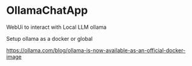 # OllamaChatApp
WebUi to interact with Local LLM ollama


Setup ollama as a docker or global

https://ollama.com/blog/ollama-is-now-available-as-an-official-docker-image